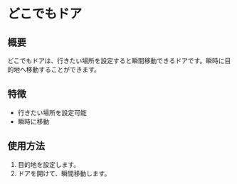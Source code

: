 # どこでもドア

## 概要
どこでもドアは、行きたい場所を設定すると瞬間移動できるドアです。瞬時に目的地へ移動することができます。

## 特徴
- 行きたい場所を設定可能
- 瞬時に移動

## 使用方法
1. 目的地を設定します。
2. ドアを開けて、瞬間移動します。
